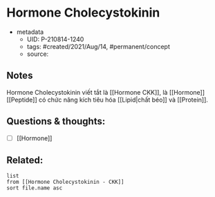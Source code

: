 ---
---

# Hormone Cholecystokinin

- metadata
	- UID: P-210814-1240
	- tags: #created/2021/Aug/14, #permanent/concept  
	- source: 

## Notes
Hormone Cholecystokinin viết tắt là [[Hormone CKK]], là [[Hormone]] [[Peptide]] có chức năng kích tiêu hóa [[Lipid|chất béo]] và [[Protein]].


## Questions & thoughts:
- [ ] [[Hormone]]

## Related:
```dataview
list
from [[Hormone Cholecystokinin - CKK]]
sort file.name asc
```
